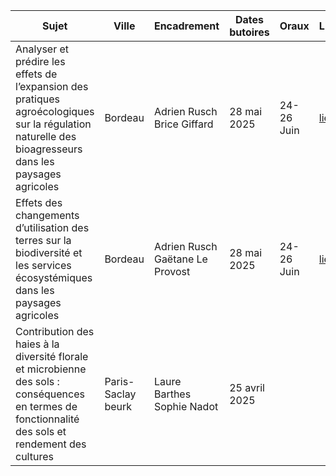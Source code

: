 
| Sujet                                                                                                                                                 | Ville              | Encadrement                        | Dates butoires | Oraux      | Lien                                                                             |
| ----------------------------------------------------------------------------------------------------------------------------------------------------- | ------------------ | ---------------------------------- | -------------- | ---------- | -------------------------------------------------------------------------------- |
| Analyser et prédire les effets de l’expansion des pratiques agroécologiques sur la régulation naturelle des bioagresseurs dans les paysages agricoles | Bordeau            | Adrien Rusch<br>Brice Giffard      | 28 mai 2025    | 24-26 Juin | [lien](https://adum.fr/as/ed/voirproposition.pl?site=adumR&matricule_prop=62309) |
| Effets des changements d’utilisation des terres sur la biodiversité et les services écosystémiques dans les paysages agricoles                        | Bordeau            | Adrien Rusch<br>Gaëtane Le Provost | 28 mai 2025    | 24-26 Juin | [lien](https://adum.fr/as/ed/voirproposition.pl?site=adumR&matricule_prop=62308) |
| Contribution des haies à la diversité florale et microbienne des sols : conséquences en termes de fonctionnalité des sols et rendement des cultures   | Paris-Saclay beurk | Laure Barthes<br>Sophie Nadot      | 25 avril 2025  |            |                                                                                  |
